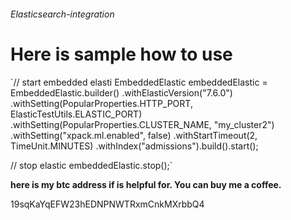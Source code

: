 ###### Elasticsearch-integration


# Here is sample how to use

`// start embedded elasti
 EmbeddedElastic embeddedElastic = EmbeddedElastic.builder()
                .withElasticVersion("7.6.0")
                .withSetting(PopularProperties.HTTP_PORT, ElasticTestUtils.ELASTIC_PORT)
                .withSetting(PopularProperties.CLUSTER_NAME, "my_cluster2")
                .withSetting("xpack.ml.enabled", false)
                .withStartTimeout(2, TimeUnit.MINUTES)
                .withIndex("admissions").build().start();


// stop elastic
embeddedElastic.stop();`


**here is my btc address if is helpful for. You can buy me a coffee.**

19sqKaYqEFW23hEDNPNWTRxmCnkMXrbbQ4


